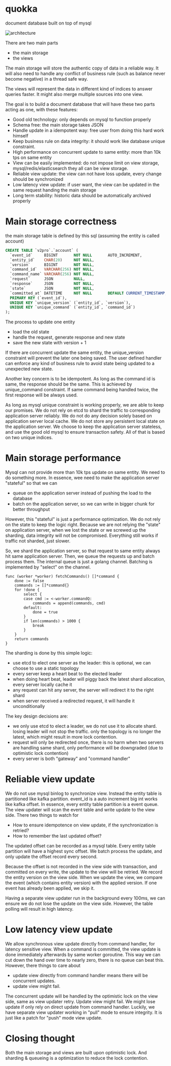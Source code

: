 # quokka

document database built on top of mysql

![architecture](https://docs.google.com/drawings/d/1_UjPesdIb8zaIfdkcs-qRwkZVQYxzLvuqRkXuK6uMuI/pub?w=820&amp;h=585)

There are two main parts

* the main storage
* the views

The main storage will store the authentic copy of data in a reliable way. It will also need to handle any conflict
of business rule (such as balance never become negative) in a thread safe way.

The views will represent the data in different kind of indices to answer queries faster.
It might also merge multiple sources into one view.

The goal is to build a document database that will have these two parts acting as one, with these features:

* Good old technology: only depends on mysql to function properly
* Schema free: the main storage takes JSON
* Handle update in a idempotent way: free user from doing this hard work himself
* Keep business rule on data integrity: it should work like database unique constraint.
* High performance on concurrent update to same entity: more than 10k tps on same entity 
* View can be easily implemented: do not impose limit on view storage, mysql/redis/elasticsearch they all can be view storage.
* Reliable view update: the view can not have loss update, every change should be synchronized
* Low latency view update: if user want, the view can be updated in the same request handing the main storage
* Long term stability: historic data should be automatically archived properly

# Main storage correctness

the main storage table is defined by this sql (assuming the entity is called account)

```sql
CREATE TABLE `v2pro`.`account` (
  `event_id`     BIGINT       NOT NULL       AUTO_INCREMENT,
  `entity_id`    CHAR(20)     NOT NULL,
  `version`      BIGINT       NOT NULL,
  `command_id`   VARCHAR(256) NOT NULL,
  `command_name` VARCHAR(256) NOT NULL,
  `request`      JSON         NULL,
  `response`     JSON         NOT NULL,
  `state`        JSON         NOT NULL,
  `committed_at` DATETIME     NOT NULL       DEFAULT CURRENT_TIMESTAMP,
  PRIMARY KEY (`event_id`),
  UNIQUE KEY `unique_version` (`entity_id`, `version`),
  UNIQUE KEY `unique_command` (`entity_id`, `command_id`)
);
```

The process to update one entity

* load the old state
* handle the request, generate response and new state
* save the new state with version + 1

If there are concurrent update the same entity, the unique_version constraint will prevent the later one being saved.
The user defined handler can enforce any kind of business rule to avoid state being updated to a unexpected new state.

Another key concern is to be idempotent. As long as the command id is same, the response should be the same.
This is achieved by unique_command constraint. If same command being handled twice, the first response will be always used.

As long as mysql unique constraint is working properly, we are able to keep our promises.
We do not rely on etcd to shard the traffic to corresponding application server reliably.
We do not do any decision solely based on application server local cache.
We do not store any persistent local state on the application server.
We choose to keep the application server stateless, and use the good old mysql to ensure transaction safety.
All of that is based on two unique indices.

# Main storage performance

Mysql can not provide more than 10k tps update on same entity. We need to do something more.
In essence, wee need to make the application server "stateful" so that we can

* queue on the application server instead of pushing the load to the database
* batch on the application server, so we can write in bigger chunk for better throughput

However, this "stateful" is just a performance optimization. We do not rely on the state to keep the logic right.
Because we are not relying the "state" on application server, when we lost the state or we screwed up the sharding,
data integrity will not be compromised. Everything still works if traffic not sharded, just slower.

So, we shard the application server, so that request to same entity always hit same application server.
Then, we queue the requests up and batch process them. The internal queue is just a golang channel. 
Batching is implemented by "select" on the channel.

```golang
func (worker *worker) fetchCommands() []*command {
	done := false
	commands := []*command{}
	for !done {
		select {
		case cmd := <-worker.commandQ:
			commands = append(commands, cmd)
		default:
			done = true
		}
		if len(commands) > 1000 {
			break
		}
	}
	return commands
}
```

The sharding is done by this simple logic:

* use etcd to elect one server as the leader: this is optional, we can choose to use a static topology
* every server keep a heart beat to the elected leader
* when doing heart beat, leader will piggy back the latest shard allocation, every server locally cache it
* any request can hit any server, the server will redirect it to the right shard
* when server received a redirected request, it will handle it unconditionally

The key design decisions are:
 
* we only use etcd to elect a leader, we do not use it to allocate shard. 
losing leader will not stop the traffic. only the topology is no longer the latest, 
which might result in more lock contention.
* request will only be redirected once, there is no harm when two servers are handling same shard, 
only performance will be downgraded (due to optimistic lock contention)
* every server is both "gateway" and "command handler"

# Reliable view update

We do not use mysql binlog to synchronize view. Instead the entity table is partitioned like kafka partition.
event_id is a auto increment big int works like kafka offset. 
In essence, every entity table partition is a event queue.
The view updater will scan the event table and write update to the view side. There two things to watch for

* How to ensure idempotence on view update, if the synchronization is retried?
* How to remember the last updated offset?

The updated offset can be recorded as a mysql table. Every entity table partition will have a highest sync offset.
We batch process the update, and only update the offset record every second.

Because the offset is not recorded in the view side with transaction, and committed on every write,
the update to the view will be retried. We record the entity version on the view side. 
When we update the view, we compare the event (which contains entity version) with the applied version.
If one event has already been applied, we skip it.

Having a separate view updater run in the background every 100ms, 
we can ensure we do not lose the update on the view side.
However, the table polling will result in high latency.

# Low latency view update

We allow synchronous view update directly from command handler, for latency sensitive view. 
When a command is committed, the view update is done immediately afterwards by same worker goroutine.
This way we can cut down the hand over time to nearly zero, there is no queue can beat this.
However, there things to care about 

* update view directly from command handler means there will be concurrent updates.
* update view might fail.

The concurrent update will be handled by the optimistic lock on the view side, same as view updater retry.
Update view might fail. We might lose update if only rely on direct update from command handler.
Luckily, we have separate view updater working in "pull" mode to ensure integrity.
It is just like a patch for "push" mode view update.

# Closing thought

Both the main storage and views are built upon optimistic lock. 
And sharding & queueing is a optimization to reduce the lock contention.